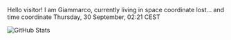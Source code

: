 Hello visitor! I am Giammarco, currently living in space coordinate lost... and time coordinate Thursday, 30 September, 02:21 CEST

![GitHub Stats](https://github-readme-stats.vercel.app/api?username=grcasanova)
